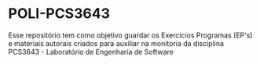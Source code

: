 # POLI-PCS3643
Esse repositório tem como objetivo guardar os Exercícios Programas (EP's) e materiais autorais criados para auxiliar na monitoria da disciplina PCS3643 - Laboratório de Engenharia de Software